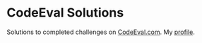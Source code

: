# CodeEval Solutions
Solutions to completed challenges on [CodeEval.com](http://codeeval.com/).
My [profile](https://www.codeeval.com/profile/Stickman%20Jack/).


